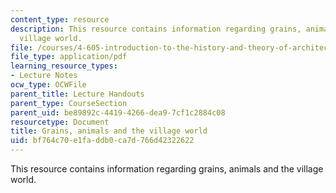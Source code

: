 ```yaml
---
content_type: resource
description: This resource contains information regarding grains, animals and the
  village world.
file: /courses/4-605-introduction-to-the-history-and-theory-of-architecture-spring-2012/bf764c70e1faddb0ca7d766d42322622_MIT4_605S12_lec04.pdf
file_type: application/pdf
learning_resource_types:
- Lecture Notes
ocw_type: OCWFile
parent_title: Lecture Handouts
parent_type: CourseSection
parent_uid: be89892c-4419-4266-dea9-7cf1c2884c08
resourcetype: Document
title: Grains, animals and the village world
uid: bf764c70-e1fa-ddb0-ca7d-766d42322622
---
```

This resource contains information regarding grains, animals and the village world.

